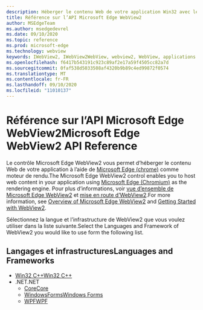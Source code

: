 ```yaml
---
description: Héberger le contenu Web de votre application Win32 avec le contrôle WebView 2 de Microsoft Edge
title: Référence sur l’API Microsoft Edge WebView2
author: MSEdgeTeam
ms.author: msedgedevrel
ms.date: 09/10/2020
ms.topic: reference
ms.prod: microsoft-edge
ms.technology: webview
keywords: IWebView2, IWebView2WebView, webview2, WebView, applications Win32, Win32, Edge, ICoreWebView2, ICoreWebView2Controller, contrôle de navigateur
ms.openlocfilehash: f6417b543191c923c89af2e17a59f4505cc82a7d
ms.sourcegitcommit: 0faf538d5033508af4320b9b89c4ed99872f0574
ms.translationtype: MT
ms.contentlocale: fr-FR
ms.lasthandoff: 09/10/2020
ms.locfileid: "11010137"
---
```

# <span data-ttu-id="88d2d-104">Référence sur l’API Microsoft Edge WebView2</span><span class="sxs-lookup"><span data-stu-id="88d2d-104">Microsoft Edge WebView2 API Reference</span></span>  

<span data-ttu-id="88d2d-105">Le contrôle Microsoft Edge WebView2 vous permet d’héberger le contenu Web de votre application à l’aide de [Microsoft Edge (chrome)](https://www.microsoftedgeinsider.com) comme moteur de rendu.</span><span class="sxs-lookup"><span data-stu-id="88d2d-105">The Microsoft Edge WebView2 control enables you to host web content in your application using [Microsoft Edge (Chromium)](https://www.microsoftedgeinsider.com) as the rendering engine.</span></span>  <span data-ttu-id="88d2d-106">Pour plus d’informations, voir [vue d’ensemble de Microsoft Edge WebView2](./index.md) et [mise en route d’WebView2](gettingstarted/win32.md).</span><span class="sxs-lookup"><span data-stu-id="88d2d-106">For more information, see [Overview of Microsoft Edge WebView2](./index.md) and [Getting Started with WebView2](gettingstarted/win32.md).</span></span>  

<span data-ttu-id="88d2d-107">Sélectionnez la langue et l’infrastructure de WebView2 que vous voulez utiliser dans la liste suivante.</span><span class="sxs-lookup"><span data-stu-id="88d2d-107">Select the Languages and Framework of WebView2 you would like to use form the following list.</span></span>  

## <span data-ttu-id="88d2d-108">Langages et infrastructures</span><span class="sxs-lookup"><span data-stu-id="88d2d-108">Languages and Frameworks</span></span>  

*   [<span data-ttu-id="88d2d-109">Win32 C++</span><span class="sxs-lookup"><span data-stu-id="88d2d-109">Win32 C++</span></span>](reference/win32/0-9-622-reference-webview2.md)  
*   <span data-ttu-id="88d2d-110">.NET</span><span class="sxs-lookup"><span data-stu-id="88d2d-110">.NET</span></span>  
    *   [<span data-ttu-id="88d2d-111">Core</span><span class="sxs-lookup"><span data-stu-id="88d2d-111">Core</span></span>](reference/dotnet/0-9-628-reference-webview2.md)  
    *   [<span data-ttu-id="88d2d-112">WindowsForms</span><span class="sxs-lookup"><span data-stu-id="88d2d-112">Windows Forms</span></span>](reference/winforms/0-9-515-reference-webview2.md)  
    *   [<span data-ttu-id="88d2d-113">WPF</span><span class="sxs-lookup"><span data-stu-id="88d2d-113">WPF</span></span>](reference/wpf/0-9-515-reference-webview2.md)  
